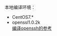 本地编译环境：
- CentOS7.\* 
- openssl1.0.2k  
[编译openssh的参考](https://blog.csdn.net/qpeity/article/details/109968365)



